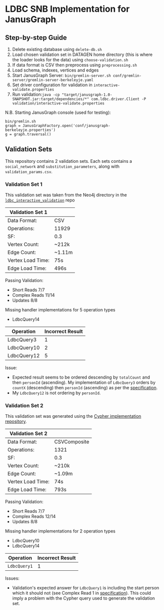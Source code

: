 # LDBC SNB Implementation for JanusGraph

## Step-by-step Guide ##

1. Delete existing database using `delete-db.sh`
2. Load chosen validation set in DATAGEN home directory (this is where the loader looks for the data) using `choose-validation.sh`
3. If data format is CSV then preprocess using `preprocessing.sh`
3. Load schema, indexes, vertices and edges 
5. Start JanusGraph Server: `bin/gremlin-server.sh conf/gremlin-server/gremlin-server-berkeleyje.yaml`
6. Set driver configuration for validation in `interactive-validate.properties`
7. Run validation:`java -cp "target/janusgraph-1.0-SNAPSHOT.jar:target/dependencies/*" com.ldbc.driver.Client -P validation/interactive-validate.properties`


N.B. Starting JanusGraph console (used for testing): 
```
bin/gremlin.sh
graph = JanusGraphFactory.open('conf/janusgraph-berkeleyje.properties')
g = graph.traversal()
```

## Validation Sets ##

This repository contains 2 validation sets. Each sets contains a `social_network` and `substitution_parameters`, along with `validation_params.csv`. 

### Validation Set 1 ###

This validation set was taken from the Neo4j directory in the [`ldbc_interactive_validation`](https://github.com/ldbc/ldbc_snb_interactive_validation) repo

|   Validation Set 1 |        |
|--------------------|--------|
| Data Format:       | CSV    |
| Operations:        | 11929  |
| SF:                | 0.3    |
| Vertex Count:      | ~212k  |
| Edge Count:        | ~1.11m |
| Vertex Load Time:  | 75s    |
| Edge Load Time:    | 496s   |

Passing Validation:
+ Short Reads 7/7
+ Complex Reads 11/14
+ Updates 8/8

Missing handler implementations for 5 operation types
+ LdbcQuery14

| Operation  | Incorrect Result |
|------------|------------------|
| LdbcQuery3 | 1                |
| LdbcQuery10| 2                |
| LdbcQuery12| 5                |

Issue: 
+ Expected result seems to be ordered descending by `totalCount` and then `personId` (ascending). My implementation of `LdbcQuery3` orders by `countX` (descending) then `personId` (ascending) as per the [specification](https://ldbc.github.io/ldbc_snb_docs/ldbc-snb-specification.pdf).
+ My `LdbcQuery12` is not ordering by `personId`.

### Validation Set 2 ###

This validation set was generated using the [Cypher implementation repository](https://github.com/ldbc/ldbc_snb_implementations). 

|  Validation Set 2 |              |
|-------------------|--------------|
| Data Format:      | CSVComposite |
| Operations:       | 1321         |
| SF:               | 0.3          |
| Vertex Count:     | ~210k        |
| Edge Count:       | ~1.09m       |
| Vertex Load Time: | 74s          |
| Edge Load Time:   | 793s         |


Passing Validation:
+ Short Reads 7/7
+ Complex Reads 12/14
+ Updates 8/8

Missing handler implementations for 2 operation types
+ LdbcQuery10
+ LdbcQuery14

| Operation  | Incorrect Result |
|------------|------------------|
| `LdbcQuery1` | 1              |



Issues: 
+ Validation's expected answer for `LdbcQuery1` is including the start person which it should not (see Complex Read 1 in [specification](https://ldbc.github.io/ldbc_snb_docs/ldbc-snb-specification.pdf)). This could imply a problem with the Cypher query used to generate the validation set.










